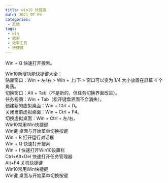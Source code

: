 ```yaml
---
title: win10 快捷键
date: 2021-07-09
categories:
 - 其他
tags:
 - win
 - 效率
 - 效率工具
 - 快捷键
---
```


Win + Q 快速打开搜索。  

Win10新增功能快捷键大全：   
贴靠窗口：Win + 左/右 >  Win + 上/下 > 窗口可以变为 1/4 大小放置在屏幕 4 个角落。   
切换窗口：Alt + Tab（不是新的，但任务切换界面改进）。   
任务视图：Win + Tab（松开键盘界面不会消失）。   
创建新的虚拟桌面：Win + Ctrl + D。  
关闭当前虚拟桌面：Win + Ctrl + F4。  
切换虚拟桌面：Win + Ctrl + 左/右。  
Win10常用Win快捷键     
Win键 桌面与开始菜单切换按键   
Win + R 打开运行对话框   
Win + Q 快速打开搜索   
Win + I 快速打开Win10设置栏    
Ctrl+Alt+Del 快速打开任务管理器   
Alt+F4 关机快捷键       
Win10常用Win快捷键   
Win键 桌面与开始菜单切换按键    
